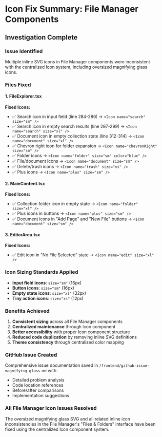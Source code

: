 # Icon Fix Summary: File Manager Components

## Investigation Complete

### Issue Identified
Multiple inline SVG icons in File Manager components were inconsistent with the centralized Icon system, including oversized magnifying glass icons.

### Files Fixed

#### 1. FileExplorer.tsx
**Fixed Icons:**
- ✅ Search icon in input field (line 284-286) → `<Icon name="search" size="sm" />`
- ✅ Search icon in empty search results (line 297-299) → `<Icon name="search" size="xl" />`
- ✅ Document icon in empty collection state (line 312-314) → `<Icon name="document" size="xl" />`
- ✅ Chevron right icon for folder expansion → `<Icon name="chevronRight" size="sm" />`
- ✅ Folder icons → `<Icon name="folder" size="sm" color="blue" />`
- ✅ File/document icons → `<Icon name="document" size="sm" />`
- ✅ Delete/trash icons → `<Icon name="trash" size="xs" />`
- ✅ Plus icons → `<Icon name="plus" size="sm" />`

#### 2. MainContent.tsx  
**Fixed Icons:**
- ✅ Collection folder icon in empty state → `<Icon name="folder" size="xl" />`
- ✅ Plus icons in buttons → `<Icon name="plus" size="sm" />`
- ✅ Document icons in "Add Page" and "New File" buttons → `<Icon name="document" size="sm" />`

#### 3. EditorArea.tsx
**Fixed Icons:**
- ✅ Edit icon in "No File Selected" state → `<Icon name="edit" size="xl" />`

### Icon Sizing Standards Applied
- **Input field icons**: `size="sm"` (16px)
- **Button icons**: `size="sm"` (16px)  
- **Empty state icons**: `size="xl"` (32px)
- **Tiny action icons**: `size="xs"` (12px)

### Benefits Achieved
1. **Consistent sizing** across all File Manager components
2. **Centralized maintenance** through Icon component
3. **Better accessibility** with proper Icon component structure
4. **Reduced code duplication** by removing inline SVG definitions
5. **Theme consistency** through centralized color mapping

### GitHub Issue Created
Comprehensive issue documentation saved in `/frontend/github-issue-magnifying-glass.md` with:
- Detailed problem analysis
- Code location references  
- Before/after comparisons
- Implementation suggestions

### All File Manager Icon Issues Resolved
The oversized magnifying glass SVG and all related inline icon inconsistencies in the File Manager's "Files & Folders" interface have been fixed using the centralized Icon component system.